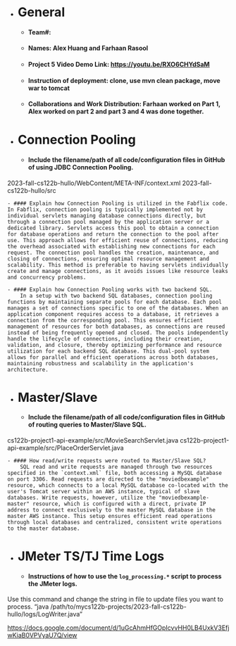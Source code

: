 - # General
    - #### Team#: 
    
    - #### Names: Alex Huang and Farhaan Rasool
    
    - #### Project 5 Video Demo Link: https://youtu.be/RXO6CHYdSaM

    - #### Instruction of deployment: clone, use mvn clean package, move war to tomcat

    - #### Collaborations and Work Distribution: Farhaan worked on Part 1, Alex worked on part 2 and part 3 and 4 was done together.


- # Connection Pooling
    - #### Include the filename/path of all code/configuration files in GitHub of using JDBC Connection Pooling.
2023-fall-cs122b-hullo/WebContent/META-INF/context.xml
2023-fall-cs122b-hullo/src
    
    - #### Explain how Connection Pooling is utilized in the Fabflix code.
	In Fabflix, connection pooling is typically implemented not by individual servlets managing database connections directly, but through a connection pool managed by the application server or a dedicated library. Servlets access this pool to obtain a connection for database operations and return the connection to the pool after use. This approach allows for efficient reuse of connections, reducing the overhead associated with establishing new connections for each request. The connection pool handles the creation, maintenance, and closing of connections, ensuring optimal resource management and scalability. This method is preferable to having servlets individually create and manage connections, as it avoids issues like resource leaks and concurrency problems.
    
    - #### Explain how Connection Pooling works with two backend SQL.
    	In a setup with two backend SQL databases, connection pooling functions by maintaining separate pools for each database. Each pool manages a set of connections specific to one of the databases. When an application component requires access to a database, it retrieves a connection from the corresponding pool. This ensures efficient management of resources for both databases, as connections are reused instead of being frequently opened and closed. The pools independently handle the lifecycle of connections, including their creation, validation, and closure, thereby optimizing performance and resource utilization for each backend SQL database. This dual-pool system allows for parallel and efficient operations across both databases, maintaining robustness and scalability in the application's architecture.

- # Master/Slave
    - #### Include the filename/path of all code/configuration files in GitHub of routing queries to Master/Slave SQL.
cs122b-project1-api-example/src/MovieSearchServlet.java
cs122b-project1-api-example/src/PlaceOrderServlet.java

    - #### How read/write requests were routed to Master/Slave SQL?
    	SQL read and write requests are managed through two resources specified in the `context.xml` file, both accessing a MySQL database on port 3306. Read requests are directed to the "moviedbexample" resource, which connects to a local MySQL database co-located with the user's Tomcat server within an AWS instance, typical of slave databases. Write requests, however, utilize the "moviedbexample-master" resource, which is configured with a direct, private IP address to connect exclusively to the master MySQL database in the master AWS instance. This setup ensures efficient read operations through local databases and centralized, consistent write operations to the master database.

- # JMeter TS/TJ Time Logs
    - #### Instructions of how to use the `log_processing.*` script to process the JMeter logs.

Use this command and change the string in file to update files you want to process. 
“java /path/to/mycs122b-projects/2023-fall-cs122b-hullo/logs/LogWriter.java”

https://docs.google.com/document/d/1uGcAhmHfGOpIcvvHH0LB4UxkV3EfjwKiaB0VPVyaU7Q/view
